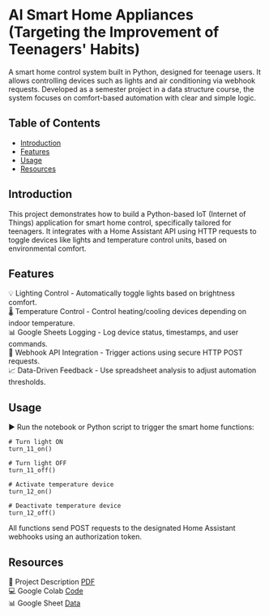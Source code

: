 # AI Smart Home Appliances (Targeting the Improvement of Teenagers' Habits)
A smart home control system built in Python, designed for teenage users. It allows controlling devices such as lights and air conditioning via webhook requests. Developed as a semester project in a data structure course, the system focuses on comfort-based automation with clear and simple logic.

## Table of Contents
- [Introduction](#introduction)
- [Features](#features)
- [Usage](#usage)
- [Resources](#resources)

## Introduction
This project demonstrates how to build a Python-based IoT (Internet of Things) application for smart home control, specifically tailored for teenagers. It integrates with a Home Assistant API using HTTP requests to toggle devices like lights and temperature control units, based on environmental comfort.

## Features
💡 Lighting Control - Automatically toggle lights based on brightness comfort.<br>
🌡️ Temperature Control - Control heating/cooling devices depending on indoor temperature.<br>
📊 Google Sheets Logging - Log device status, timestamps, and user commands.<br>
🧪 Webhook API Integration - Trigger actions using secure HTTP POST requests.<br>
📈 Data-Driven Feedback - Use spreadsheet analysis to adjust automation thresholds.<br>

## Usage
▶️ Run the notebook or Python script to trigger the smart home functions:
```text
# Turn light ON
turn_11_on()

# Turn light OFF
turn_11_off()

# Activate temperature device
turn_12_on()

# Deactivate temperature device
turn_12_off()
```
All functions send POST requests to the designated Home Assistant webhooks using an authorization token.

## Resources
📄 Project Description [PDF](https://github.com/ethanlin1126/DS/blob/main/%E6%99%BA%E8%83%BD%E5%AE%B6%E9%9B%BB.pdf)<br>
💻 Google Colab [Code](https://colab.research.google.com/drive/1PGRkGe_Pj9mGePHu_de3hOsz_6pHqKYb#scrollTo=yBXLAZWTOE9X)<br>
📊 Google Sheet [Data](https://docs.google.com/spreadsheets/d/16NhAOWn_yq4i3WssKDXiHmqfN6mCyzqN6O7jFXVFqeQ/edit#gid=0)
